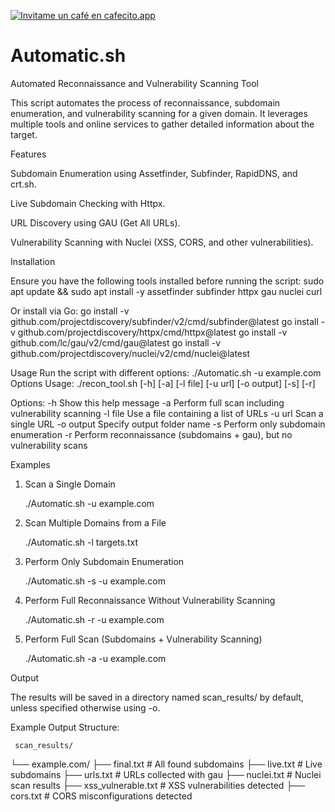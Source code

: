 <a href='https://cafecito.app/nelux' rel='noopener' target='_blank'><img srcset='https://cdn.cafecito.app/imgs/buttons/button_6.png 1x, https://cdn.cafecito.app/imgs/buttons/button_6_2x.png 2x, https://cdn.cafecito.app/imgs/buttons/button_6_3.75x.png 3.75x' src='https://cdn.cafecito.app/imgs/buttons/button_6.png' alt='Invitame un café en cafecito.app' /></a>

# Automatic.sh

Automated Reconnaissance and Vulnerability Scanning Tool

This script automates the process of reconnaissance, subdomain enumeration, and vulnerability scanning for a given domain. It leverages multiple tools and online services to gather detailed information about the target.

Features

Subdomain Enumeration using Assetfinder, Subfinder, RapidDNS, and crt.sh.

Live Subdomain Checking with Httpx.

URL Discovery using GAU (Get All URLs).

Vulnerability Scanning with Nuclei (XSS, CORS, and other vulnerabilities).

Installation

Ensure you have the following tools installed before running the script:
      sudo apt update && sudo apt install -y assetfinder subfinder httpx gau nuclei curl

Or install via Go:
      go install -v github.com/projectdiscovery/subfinder/v2/cmd/subfinder@latest
      go install -v github.com/projectdiscovery/httpx/cmd/httpx@latest
      go install -v github.com/lc/gau/v2/cmd/gau@latest
      go install -v github.com/projectdiscovery/nuclei/v2/cmd/nuclei@latest
   
Usage
Run the script with different options:
      ./Automatic.sh -u example.com
Options
      Usage: ./recon_tool.sh [-h] [-a] [-l file] [-u url] [-o output] [-s] [-r]

   Options:
     -h         Show this help message
     -a         Perform full scan including vulnerability scanning
     -l file    Use a file containing a list of URLs
     -u url     Scan a single URL
     -o output  Specify output folder name
     -s         Perform only subdomain enumeration
     -r         Perform reconnaissance (subdomains + gau), but no vulnerability scans   

Examples

1. Scan a Single Domain

    ./Automatic.sh -u example.com

2. Scan Multiple Domains from a File

   ./Automatic.sh -l targets.txt

3. Perform Only Subdomain Enumeration

   ./Automatic.sh -s -u example.com

4. Perform Full Reconnaissance Without Vulnerability Scanning

   ./Automatic.sh -r -u example.com

5. Perform Full Scan (Subdomains + Vulnerability Scanning)

   ./Automatic.sh -a -u example.com

Output

The results will be saved in a directory named scan_results/ by default, unless specified otherwise using -o.

Example Output Structure:

     scan_results/
   └── example.com/
       ├── final.txt         # All found subdomains
       ├── live.txt          # Live subdomains
       ├── urls.txt          # URLs collected with gau
       ├── nuclei.txt        # Nuclei scan results
       ├── xss_vulnerable.txt # XSS vulnerabilities detected
       ├── cors.txt          # CORS misconfigurations detected
